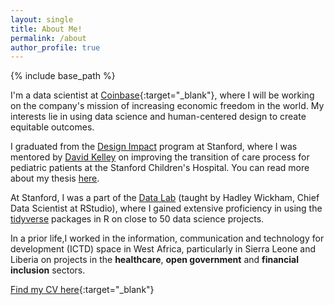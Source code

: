 ```yaml
---
layout: single
title: About Me!
permalink: /about
author_profile: true
---
```


{% include base_path %}

I'm a data scientist at [Coinbase](https://www.coinbase.com/){:target="_blank"}, where I will be working on the company's mission of increasing economic freedom in the world.
My interests lie in using data science and human-centered design to create equitable outcomes.

I graduated from the [Design Impact](http://designimpact.stanford.edu/) program at Stanford, where I was mentored by [David Kelley](https://www.ideo.com/people/david-kelley) on improving the transition of care process for pediatric patients at the Stanford Children's Hospital. You can read more about my thesis [here](http://www.thekiteproject.info/).

At Stanford, I was a part of the [Data Lab](https://datalab.stanford.edu/) (taught by Hadley Wickham, Chief Data Scientist at RStudio), where I gained extensive proficiency in using the [tidyverse](https://www.tidyverse.org/) packages in R on close to 50 data science projects.

In a prior life,I worked in the information, communication and technology for development (ICTD) space in West Africa, particularly in Sierra Leone and Liberia on projects in the **healthcare**, **open government** and **financial
inclusion** sectors.

[Find my CV here](/pdfs/CV_Usman_Khaliq.pdf){:target="_blank"}



























